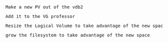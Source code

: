 <pre> Make a new PV out of the vdb2 </pre>
<pre> Add it to the VG professor </pre>
<pre> Resize the Logical Volume to take advantage of the new space </pre>
<pre> grow the filesystem to take advantage of the new space </pre>

